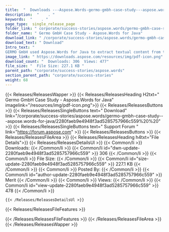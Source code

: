 ```yaml
---
title:  "  Downloads ---Aspose.Words-germo-gmbh-case-study---aspose.words-for-java . " 
description:  "    . " 
keywords:  "    . " 
page_type:  single_release_page
folder_link: " corporate/success-stories/aspose.words/germo-gmbh-case-study---aspose.words-for-java/"
folder_name: " Germo GmbH Case Study - Aspose.Words for Java"
download_link: " /corporate/success-stories/aspose.words/germo-gmbh-case-study---aspose.words-for-java/2280faeb9e4948f3ad5285757966c559"
download_text: " Download"
Intro_text: " 
GERMO GmbH used Aspose.Words for Java to extract textual content from their cu..."
image_link: " https://downloads.aspose.com/resources/img/pdf-icon.png"
download_count: "  Downloads: 306  Views: 477"
file_size: "  File Size: 227.1 KB "
parent_path: "corporate/success-stories/aspose.words"
section_parent_path: "corporate/success-stories"
weight: 68 
---
```


{{< Releases/ReleasesWapper >}}
  {{< Releases/ReleasesHeading H2txt=" Germo GmbH Case Study - Aspose.Words for Java" imagelink="/resources/img/pdf-icon.png">}}
  {{< Releases/ReleasesButtons >}}
    {{< Releases/ReleasesSingleButtons text=" Download" link="/corporate/success-stories/aspose.words/germo-gmbh-case-study---aspose.words-for-java/2280faeb9e4948f3ad5285757966c559%20%20" >}}
    {{< Releases/ReleasesSingleButtons text=" Support Forum " link="https://forum.aspose.com" >}}
  {{< Releases/ReleasesButtons >}}
  {{< Releases/ReleasesFileArea >}}
    {{< Releases/ReleasesHeading h4txt="File Details">}}
    {{< Releases/ReleasesDetailsUl >}}
            {{< Common/li  >}} Downloads: {{< /Common/li >}} 
      {{< Common/li id="dwn-update-2280faeb9e4948f3ad5285757966c559" >}} 306 {{< /Common/li >}} 
      {{< Common/li  >}} File Size: {{< /Common/li >}} 
      {{< Common/li id="size-update-2280faeb9e4948f3ad5285757966c559" >}} 227.1 KB {{< /Common/li >}} 
      {{< Common/li  >}} Posted By: {{< /Common/li >}} 
      {{< Common/li id="author-update-2280faeb9e4948f3ad5285757966c559" >}} Merit {{< /Common/li >}} 
      {{< Common/li  >}} Views: {{< /Common/li >}} 
      {{< Common/li id="view-update-2280faeb9e4948f3ad5285757966c559" >}} 478 {{< /Common/li >}} 

    {{< /Releases/ReleasesDetailsUl >}}

  {{< Releases/ReleasesFileFeatures >}}
      
  {{< /Releases/ReleasesFileFeatures >}}
 {{< /Releases/ReleasesFileArea >}}
{{< /Releases/ReleasesWapper >}}


